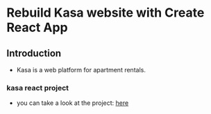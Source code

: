 # Rebuild Kasa website with Create React App
## Introduction

- Kasa is a web platform for apartment rentals.

### kasa react project

- you can take a look at the project: [here](https://jonc0der.github.io/kasa-react)
